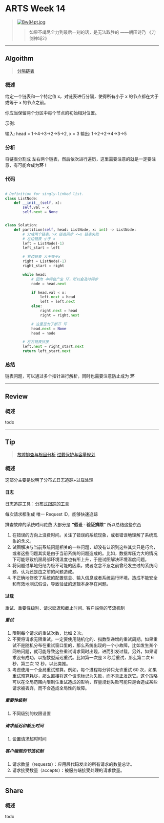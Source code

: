 # ARTS Week 14
>[![Bw84pt.jpg](https://s1.ax1x.com/2020/11/01/Bw84pt.jpg)](https://imgchr.com/i/Bw84pt)
>> 如果不竭尽全力到最后一刻的话，是无法取胜的 ——朝田诗乃 《刀剑神域2》

***
## Algoithm
>[分隔链表](https://leetcode-cn.com/problems/partition-list)

### 概述
给定一个链表和一个特定值 x，对链表进行分隔，使得所有小于 x 的节点都在大于或等于 x 的节点之前。

你应当保留两个分区中每个节点的初始相对位置。
 

示例:

输入: head = 1->4->3->2->5->2, x = 3
输出: 1->2->2->4->3->5

### 分析
将链表分割成 左右两个链表，然后依次进行遍历，这里需要注意的就是一定要注意，有可能会成为**环**！

### 代码

```python

# Definition for singly-linked list.
class ListNode:
    def __init__(self, x):
        self.val = x
        self.next = None


class Solution:
    def partition(self, head: ListNode, x: int) -> ListNode:
        # 分成两个链表，>x 链表同步 <=x 链表失败
        # 左边链表 小于 x
        left = ListNode(-1)
        left_start = left

        # 右边链表 大于等于x
        right = ListNode(-1)
        right_start = right

        while head:
            # 因为 中间会产生 环，所以会及时同步
            node = head.next

            if head.val < x:
                left.next = head
                left = left.next
            else:
                right.next = head
                right = right.next

            # 这里是为了断开 环
            head.next = None
            head = node

        # 左右链表拼接
        left.next = right_start.next
        return left_start.next

```

### 总结
链表问题，可以通过多个指针进行解析，同时也需要注意防止成为 **环**

***
## Review
>[](todo)

### 概述
todo


***
## Tip
>[故障排查与根因分析](https://time.geekbang.org/column/article/157416)
>[过载保护与容量规划](https://time.geekbang.org/column/article/159848)

### 概述
这部分主要是说明了分布式日志追踪+过载处理

#### 日志
日志追踪工具：[分布式跟踪的工具](https://opentracing.io/)

每次请求都生成 唯一 Request ID，能够快速追踪


排查故障的系统时间花费 大部分是 **“假设 - 验证排除”** 所以总结这些东西

1. 在错误的方向上浪费时间。关注了错误的系统现象，或者错误地理解了系统现象的含义。
2. 试图解决与当前系统问题相关的一些问题，却没有认识到这些其实只是巧合，或者这些问题其实是由于当前系统的问题造成的。比如，数据库压力大的情况下可能导致机房局部环境温度也有所上升，于是试图解决环境温度问题。
3. 将问题过早地归结为极不可能的因素，或者念念不忘之前曾经发生过的系统问题，认为还是由之前的问题造成。
4. 不正确地修改了系统的配置信息、输入信息或者系统运行环境，造成不能安全和有效地测试假设，导致验证的逻辑本身存在问题。


#### 过载
重试、重要性级别、请求延迟和截止时间、客户端侧的节流机制

##### 重试

1. 限制每个请求的重试次数，比如 2 次。
2. 不要将请求无限重试。一定要使用随机化的、指数型递增的重试周期。如果重试不是随机分布在重试窗口里的，那么系统出现的一个小故障，比如发生某个网络问题，就可能导致这些重试请求同时出现，进而引发过载。另外，如果请求没有成功，以指数型延迟重试。比如第一次是 3 秒后重试，那么第二次 6 秒，第三次 12 秒，以此类推。
3. 考虑使用一个全局重试预算。例如，每个进程每分钟只允许重试 60 次，如果重试预算耗尽，那么直接将这个请求标记为失败，而不真正发送它。这个策略可以在全局范围内限制住重试造成的影响，容量规划失败可能只是会造成某些请求被丢弃，而不会造成全局性的故障。

##### 重要性级别
1. 不同级别的权限设置

##### 请求延迟和截止时间
1. 设置请求超时时间

##### 客户端侧的节流机制
1. 请求数量（requests）：应用层代码发出的所有请求的数量总计。
2. 请求接受数量（accepts）：被服务端接受处理的请求数量。

***
## Share
>[]()

### 概述
todo
